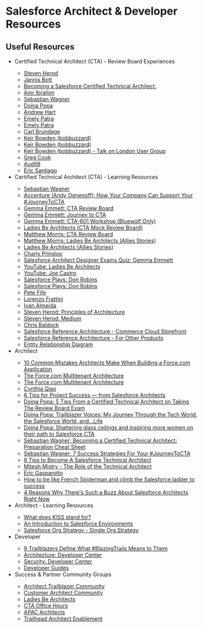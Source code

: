 # Salesforce Architect &amp; Developer Resources

## Useful Resources
<ul>

<li>Certified Technical Architect (CTA) - Review Board Experiences</li>
<ul>
<li><a href="https://www.salesforce.com/blog/2016/11/insights-from-a-salesforce-cta.html" target="_blank" alt="Steven Herod">Steven Herod</a></li>

<li><a href="https://www.linkedin.com/pulse/how-i-became-certified-technical-architect-jannis-bott-/" target="_blank" alt="Jannis Bott">Jannis Bott</a></li>

<li><a href="https://www.linkedin.com/pulse/becoming-salesforce-certified-technical-architect-sam-jenkins/" target="_blank" alt="Becoming a Salesforce Certified Technical Architect.">Becoming a Salesforce Certified Technical Architect.</a></li>

<li><a href="https://www.linkedin.com/pulse/my-journey-become-salesforce-cta-amr-ibrahim" target="_blank" alt="Amr Ibrahim">Amr Ibrahim</a></li>

<li><a href="https://www.linkedin.com/pulse/my-journeytocta-admin-cta-lead-program-architect-sebastian-wagner/" target="_blank" alt="Sebastian Wagner">Sebastian Wagner</a></li>

<li><a href="https://www.salesforce.com/blog/2018/07/certified-technical-architect-exam-results-trailblazer" target="_blank" alt="Doina Popa">Doina Popa</a></li>

<li><a href="http://www.alwaysablezard.com/salesforce/guest-blog-cta-journey/" target="_blank" alt="Andrew Hart">Andrew Hart</a></li>

<li><a href="https://www.salesforce.com/blog/2018/12/journey-to-certified-technical-architect" target="_blank" alt="Emely Patra">Emely Patra</a></li>
<li><a href="https://archladies.com/meet-a-cta-emely-patra" target="_blank" alt="Emely Patra">Emely Patra</a></li>

<li><a href="https://archladies.com/introducing-the-ladies-be-architects-podcast" target="_blank" alt="Carl Brundage">Carl Brundage</a></li>

<li><a href="https://medium.com/@bob_buzzard/salesforce-certified-technical-architect-154a2cf76cd8" target="_blank" alt="Keir Bowden (bobbuzzard)">Keir Bowden (bobbuzzard)</a></li>
<li><a href="http://bobbuzzard.blogspot.com/2012/02/certified-salesforce-technical.html" target="_blank" alt="Keir Bowden (bobbuzzard)">Keir Bowden (bobbuzzard)</a></li>
<li><a href="http://bobbuzzard.blogspot.com/2012/07/london-sfdc-user-group-technical.html" target="_blank" alt="Keir Bowden (bobbuzzard) - Talk on London User Group">Keir Bowden (bobbuzzard) - Talk on London User Group</a></li>

<li><a href="https://enterpriseforcearchitect.com/2014/03/12/my-journey-to-salesforce-com-certified-technical-architect/" target="_blank" alt="Greg Cook">Greg Cook</a></li>

<li><a href="https://audit9.blog/2012/04/23/salesforce-certified-architect/" target="_blank" alt="Audit9">Audit9</a></li>

<li><a href="https://ericsantiago.com/2012/05/16/salesforce-technical-architect-certification-part-2-review-board/" target="_blank" alt="Eric Santiago">Eric Santiago</a></li>
</ul>




<li>Certified Technical Architect (CTA) - Learning Resources</li>
<ul>
<li><a href="https://www.flowrepublic.com/" target="_blank" alt="Sebastian Wagner">Sebastian Wagner</a></li>

<li><a href="https://www.youtube.com/watch?v=LwxXs3my5aQ" target="_blank" alt="Accenture (Andy Ognenoff): How Your Company Can Support Your #JourneyToCTA">Accenture (Andy Ognenoff): How Your Company Can Support Your #JourneyToCTA</a></li>

<li><a href="http://www.alwaysablezard.com/salesforce/architecture-certifications/my-first-cta-attempt/" target="_blank" alt="Gemma Emmit: CTA Review Board">Gemma Emmett: CTA Review Board</a></li>

<li><a href="http://www.alwaysablezard.com/salesforce/journey-to-cta-starting-out/" target="_blank" alt="Gemma Emmett: Journey to CTA">Gemma Emmett: Journey to CTA</a></li>

<li><a href="http://www.alwaysablezard.com/salesforce/journeytocta/my-learnings-from-the-cta-601-workshop/" target="_blank" alt="Gemma Emmett: CTA-601 Workshop (Bluewolf Only)">Gemma Emmett: CTA-601 Workshop (Bluewolf Only)</a></li>

<li><a href="https://archladies.com/category/cta-review-board" target="_blank" alt="Ladies Be Architects (CTA Mock Review Board)">Ladies Be Architects (CTA Mock Review Board)</a></li>

<li><a href="https://technologyflows.com/2017/06/05/salesforce-cta-review-board-lessons/" target="_blank" alt="Matthew Morris: CTA Review Board">Matthew Morris: CTA Review Board</a></li>

<li><a href="https://archladies.com/meet-our-awesome-allies-matthew-morris" target="_blank" alt="Matthew Morris: Ladies Be Architects">Matthew Morris: Ladies Be Architects (Allies Stories)</a></li>

<li><a href="https://archladies.com/category/stories/allies-stories" target="_blank" alt="Ladies Be Architects (Allies Stories)">Ladies Be Architects (Allies Stories)</a></li>

<li><a href="https://www.charly-says.com/" target="_blank" alt="Charly Prinsloo">Charly Prinsloo</a></li>
<li><a href="https://quizlet.com/gemma_emmett/folders/favourite-salesforce-quizlets/sets" target="_blank" alt="Salesforce Architect Designer Exams Quiz: Gemma Emmett">Salesforce Architect Designer Exams Quiz: Gemma Emmett</a></li>

<li><a href="https://www.youtube.com/channel/UCeEH6YG30ajz2jLBfYoDjRQ" target="_blank" alt="YouTube: Ladies Be Architects">YouTube: Ladies Be Architects</a></li>

<li><a href="https://www.youtube.com/channel/UCZKe04P95Ze_dkwVHdmuvSA/videos" target="_blank" alt="YouTube: Joe Castro">YouTube: Joe Castro</a></li>

<li><a href="https://www.linkedin.com/pulse/july-4th-best-time-pour-some-catch-up-your-learning-don-robins/" target="_blank" alt="Salesforce Plays: Don Robins">Salesforce Plays: Don Robins</a></li>
<li><a href="https://www.pluralsight.com/authors/don-robins" target="_blank" alt="Salesforce Plays: Don Robins">Salesforce Plays: Don Robins</a></li>

<li><a href="https://www.mindmeister.com/784442202/technical-architect" target="_blank" alt="Pete Fife">Pete Fife</a></li>

<li><a href="https://github.com/eroispaziali/cta-study-material" target="_blank" alt="Lorenzo Frattini">Lorenzo Frattini</a></li>
<li><a href="https://ivanesalmeida.blogspot.com/" target="_blank" alt="Ivan Almeida">Ivan Almeida</a></li>

<li><a href="https://limitexception.com/principles-of-architecture-990bb615e82d" target="_blank" alt="Steven Herod: Principles of Architecture">Steven Herod: Principles of Architecture</a></li>
<li><a href="https://medium.com/@sherod" target="_blank" alt="Steven Herod: Medium">Steven Herod: Medium</a></li>
<li><a href="https://www.slideshare.net/ChrisBaldock2/using-the-right-tool-for-the-job" target="_blank" alt="Chris Baldock">Chris Baldock</a></li>

<li><a href="https://www.salesforce.com/products/commerce-cloud/resources/commerce-cloud-storefront-reference-architecture/#" target="_blank" alt="Salesforce Reference Architecture - Commerce Cloud Storefront">Salesforce Reference Architecture - Commerce Cloud Storefront</a></li>
<li><a href="https://www.salesforce.com/products/platform/architecture/" target="_blank" alt="Salesforce Reference Architecture - For Other Products">Salesforce Reference Architecture - For Other Products</a></li>

<li><a href="https://www.smartdraw.com/entity-relationship-diagram/" target="_blank" alt="Entity Relationship Diagram">Entity Relationship Diagram</a></li>
</ul>




<li>Architect</li>
<ul>
<li><a href="https://developer.salesforce.com/page/10_Common_Mistakes_Architects_Make" target="_blank" alt="10 Common Mistakes Architects Make When Building a Force.com Application">10 Common Mistakes Architects Make When Building a Force.com Application</a></li>
<li><a href="https://developer.salesforce.com/page/Multi_Tenant_Architecture" target="_blank" alt="The Force.com Multitenant Architecture">The Force.com Multitenant Architecture</a></li>
<li><a href="http://www.developerforce.com/media/ForcedotcomBookLibrary/Force.com_Multitenancy_WP_101508.pdf" target="_blank" alt="The Force.com Multitenant Architecture">The Force.com Multitenant Architecture</a></li>

<li><a href="https://www.salesforce.com/blog/2018/03/what-salesforce-strong-means-to-cynthia-qiao.html" target="_blank" alt="Cynthia Qiao">Cynthia Qiao</a></li>
<li><a href="https://www.salesforce.com/blog/2018/05/salesforce-architects-project-management.html" target="_blank" alt="6 Tips for Project Success — from Salesforce Architects">6 Tips for Project Success — from Salesforce Architects</a></li>

<li><a href="https://www.salesforce.com/blog/2018/06/certified-technical-architect-review-board-exam-trailblazer.html" target="_blank" alt="Doina Popa: 5 Tips From a Certified Technical Architect on Taking The Review Board Exam">Doina Popa: 5 Tips From a Certified Technical Architect on Taking The Review Board Exam</a></li>
<li><a href="https://www.salesforce.com/blog/2018/05/certified-architect-diversity.html" target="_blank" alt="Doina Popa: Trailblazer Voices: My Journey Through the Tech World, the Salesforce World, and...Life">Doina Popa: Trailblazer Voices: My Journey Through the Tech World, the Salesforce World, and...Life</a></li>
<li><a href="https://www.linkedin.com/pulse/shattering-glass-ceilings-inspiring-more-women-path-cta-ben-duncombe" target="_blank" alt="Doina Popa: Shattering glass ceilings and inspiring more women on their path to Salesforce CTA">Doina Popa: Shattering glass ceilings and inspiring more women on their path to Salesforce CTA</a></li>

<li><a href="https://www.salesforceben.com/becoming-a-certified-technical-architect-preparation-cheat-sheet/" target="_blank" alt="Sebastian Wagner: Becoming a Certified Technical Architect: Preparation Cheat Sheet">Sebastian Wagner: Becoming a Certified Technical Architect: Preparation Cheat Sheet</a></li>
<li><a href="https://pages.convertkit.com/3e5e90be44/d77d5cc684" target="_blank" alt="Sebastian Wagner: 7 Success Strategies For Your #JourneyToCTA">Sebastian Wagner: 7 Success Strategies For Your #JourneyToCTA</a></li>
<li><a href="https://www.salesforceben.com/6-tips-to-become-a-salesforce-technical-architect/" target="_blank" alt="6 Tips to Become A Salesforce Technical Architect">6 Tips to Become A Salesforce Technical Architect</a></li>

<li><a href="http://salesforcediaries.blogspot.com/2019/06/the-role-of-technical-architect.html" target="_blank" alt="Mitesh Mistry - The Role of the Technical Architect">Mitesh Mistry - The Role of the Technical Architect</a></li>
<li><a href="https://www.salesforce.com/blog/2017/06/17-certifications-and-still-climbing.html" target="_blank" alt="Eric Gasparotto">Eric Gasparotto</a></li>
<li><a href="https://insights.thirdrepublic.com/climb-salesforce-ladder-boost-career/" target="_blank" alt="How to be like French Spiderman and climb the Salesforce ladder to success">How to be like French Spiderman and climb the Salesforce ladder to success</a></li>
<li><a href="https://www.salesforce.com/blog/2018/04/salesforce-architects.html" target="_blank" alt="4 Reasons Why There's Such a Buzz About Salesforce Architects Right Now">4 Reasons Why There's Such a Buzz About Salesforce Architects Right Now</a></li>
</ul>




<li>Architect - Learning Resources</li>
<ul>
<li><a href="http://people.apache.org/~fhanik/kiss.html" target="_blank" alt="What does KISS stand for?">What does KISS stand for?</a></li>
<li><a href="https://developer.salesforce.com/page/An_Introduction_to_Environments" target="_blank" alt="An Introduction to Salesforce Environments">An Introduction to Salesforce Environments</a></li>
<li><a href="https://www.linkedin.com/pulse/salesforce-org-strategy-single-sumit-jain" target="_blank" alt="Salesforce Org Strategy - Single Org Strategy">Salesforce Org Strategy - Single Org Strategy</a></li>
</ul>




<li>Developer</li>
<ul>
<li><a href="https://www.salesforce.com/blog/2017/12/how-trailblazers-define-blazing-trails.html" target="_blank" alt="9 Trailblazers Define What #BlazingTrails Means to Them">9 Trailblazers Define What #BlazingTrails Means to Them</a></li>
<li><a href="https://developer.salesforce.com/developer-centers/architecture/" target="_blank" alt="Architecture: Developer Center">Architecture: Developer Center</a></li>
<li><a href="https://developer.salesforce.com/developer-centers/security/" target="_blank" alt="Security: Developer Center">Security: Developer Center</a></li>
<li><a href="https://developer.salesforce.com/docs/" target="_blank" alt="Developer Guides">Developer Guides</a></li>
</ul>




<li>Success & Partner Community Groups</li>
<ul>
<li><a href="https://success.salesforce.com/_ui/core/chatter/groups/GroupProfilePage?g=0F930000000blKv" target="_blank" alt="Architect Trailblazer Community">Architect Trailblazer Community</a></li>
<li><a href="https://success.salesforce.com/_ui/core/chatter/groups/GroupProfilePage?g=0F9300000009Q1X" target="_blank" alt="Customer Architect Community">Customer Architect Community</a></li>
<li><a href="https://success.salesforce.com/_ui/core/chatter/groups/GroupProfilePage?g=0F93A0000001zan" target="_blank" alt="Ladies Be Architects">Ladies Be Architects</a></li>
<li><a href="https://success.salesforce.com/_ui/core/chatter/groups/GroupProfilePage?g=0F93A000000Lm2P" target="_blank" alt="CTA Office Hours">CTA Office Hours</a></li>
<li><a href="https://success.salesforce.com/_ui/core/chatter/groups/GroupProfilePage?g=0F93A0000009Vpd" target="_blank" alt="APAC Architects">APAC Architects</a></li>
<li><a href="https://partners.salesforce.com/_ui/core/chatter/groups/GroupProfilePage?g=0F9300000009PD5" target="_blank" alt="Trailhead Architect Enablement">Trailhead Architect Enablement</a></li>
</ul>

</ul>
